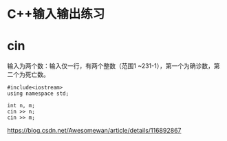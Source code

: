 # C++输入输出练习

# cin

输入为两个数：输入仅一行，有两个整数（范围1 ~231-1），第一个为确诊数，第二个为死亡数。
```
#include<iostream>
using namespace std;

int n, m;
cin >> n;
cin >> m;
```



https://blog.csdn.net/Awesomewan/article/details/116892867